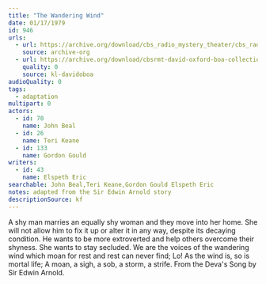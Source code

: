 ```yaml
---
title: "The Wandering Wind"
date: 01/17/1979
id: 946
urls: 
  - url: https://archive.org/download/cbs_radio_mystery_theater/cbs_radio_mystery_theater-0901-0950.zip/cbs_radio_mystery_theater-0901-0950%2Fcbsrmt_0946_the_wandering_wind.mp3
    source: archive-org
  - url: https://archive.org/download/cbsrmt-david-oxford-boa-collection/CBSRMT-790117-0946-The-Wandering-Wind-(128-48)_WBBM-JE-{BoA}.mp3
    quality: 0
    source: kl-davidoboa
audioQuality: 0
tags: 
  - adaptation
multipart: 0
actors:  
  - id: 70
    name: John Beal  
  - id: 26
    name: Teri Keane  
  - id: 133
    name: Gordon Gould
writers:  
  - id: 43
    name: Elspeth Eric
searchable: John Beal,Teri Keane,Gordon Gould Elspeth Eric
notes: adapted from the Sir Edwin Arnold story
descriptionSource: kf
---
```

A shy man marries an equally shy woman and they move into her home. She will not allow him to fix it up or alter it in any way, despite its decaying condition. He wants to be more extroverted and help others overcome their shyness. She wants to stay secluded. We are the voices of the wandering wind which moan for rest and rest can never find; Lo! As the wind is, so is mortal life; A moan, a sigh, a sob, a storm, a strife. From the Deva's Song by Sir Edwin Arnold.